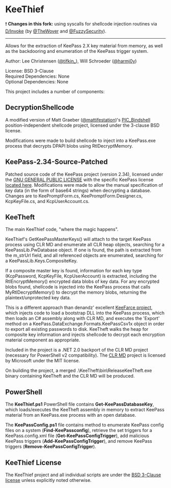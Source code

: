 # KeeThief

:exclamation: **Changes in this fork:** using syscalls for shellcode injection routines via [D/Invoke](https://thewover.github.io/Dynamic-Invoke/) (by [@TheWover](https://twitter.com/therealwover) and [@FuzzySecurity](https://twitter.com/fuzzysec)).

---

Allows for the extraction of KeePass 2.X key material from memory, as well as the backdooring and enumeration
of the KeePass trigger system.

Author: Lee Christensen ([@tifkin\_](https://twitter.com/tifkin_)), Will Schroeder ([@harmj0y](https://twitter.com/harmj0y))

License: BSD 3-Clause  
Required Dependencies: None  
Optional Dependencies: None  

This project includes a number of components:

## DecryptionShellcode

A modified version of Matt Graeber ([@mattifestation](https://twitter.com/mattifestation))'s [PIC\_Bindshell](https://github.com/mattifestation/PIC_Bindshell) position-independent shellcode project, licensed under the 3-clause BSD license.

Modifications were made to build shellcode to inject into a KeePass.exe process that decrypts DPAPI blobs using RtlDecryptMemory.

## KeePass-2.34-Source-Patched

Patched source code of the KeePass project (version 2.34), licensed under the [GNU GENERAL PUBLIC LICENSE](http://keepass.info/help/v1/license.html) with the specific KeePass license [located here](http://keepass.info/help/v2/license.html). Modifications were made to allow the manual specification of key data (in the form of base64 strings) when decrypting a database. Changes are to KeePromptForm.cs, KeePromptForm.Designer.cs, KcpKeyFile.cs, and KcpUserAccount.cs.

## KeeTheft

The main KeeThief code, "where the magic happens".

KeeThief's GetKeePassMasterKeys() will attach to the target KeePass process using CLR MD and enumerate all CLR heap objects, searching for a KeePassLib.PwDatabase object. If one is found, the path is extracted from the m_strUrl field, and all referenced objects are enumerated, searching for a KeePassLib.Keys.CompositeKey.

If a composite master key is found, information for each key type (KcpPassword, KcpKeyFile, KcpUserAccount) is extracted, including the RtlEncryptMemory() encrypted data blobs of key data. For any encrypted blobs found, shellcode is injected into the KeePass process that calls MyRtlDecryptMemory() to decrypt the memory blobs, returning the plaintext/unprotected key data.

This is a different approach than denandz' excellent [KeeFarce project](https://github.com/denandz/KeeFarce), which injects code to load a bootstrap DLL into the KeePass process, which then loads an C# assembly along with CLR MD, and executes the 'Export' method on a KeePass.DataExchange.Formats.KeePassCsv1x object in order to export all existing passwords to disk. KeeTheft walks the heap for composite key information and injects shellcode to decrypt each encryption material component as appropriate.

Included in the project is a .NET 2.0 backport of the CLR MD project (necessary for PowerShell v2 compatibility). The [CLR MD](https://github.com/Microsoft/clrmd) project is licensed by Microsoft under
the MIT license.

On building the project, a merged .\KeeTheft\bin\ReleaseKeeTheft.exe binary containing KeeTheft and the CLR MD will be produced.

## PowerShell

The **KeeThief.ps1** PowerShell file contains **Get-KeePassDatabaseKey**, which loads/executes the KeeTheft assembly in memory to extract KeePass material from an KeePass.exe process with an open database.

The **KeePassConfig.ps1** file contains method to enumerate KeePass config files on a system (**Find-KeePassconfig**), retrieve the set triggers for a KeePass.config.xml file (**Get-KeePassConfigTrigger**), add malicious KeePass triggers (**Add-KeePassConfigTrigger**), and remove KeePass triggers (**Remove-KeePassConfigTrigger**).

## KeeThief License

The KeeThief project and all individual scripts are under the [BSD 3-Clause license](https://raw.github.com/mattifestation/PowerSploit/master/LICENSE) unless explicitly noted otherwise.
